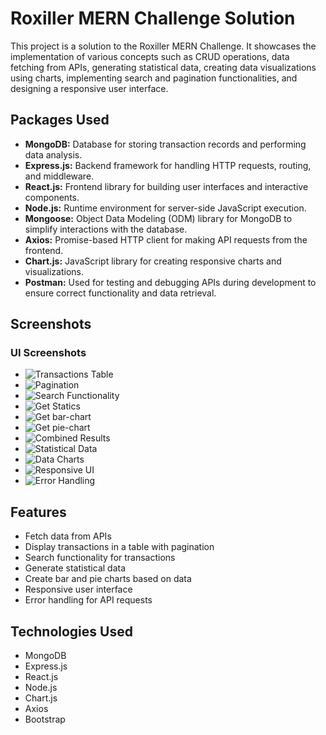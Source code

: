 # Roxiller MERN Challenge Solution

This project is a solution to the Roxiller MERN Challenge. It showcases the implementation of various concepts such as CRUD operations, data fetching from APIs, generating statistical data, creating data visualizations using charts, implementing search and pagination functionalities, and designing a responsive user interface.

## Packages Used

- **MongoDB:** Database for storing transaction records and performing data analysis.
- **Express.js:** Backend framework for handling HTTP requests, routing, and middleware.
- **React.js:** Frontend library for building user interfaces and interactive components.
- **Node.js:** Runtime environment for server-side JavaScript execution.
- **Mongoose:** Object Data Modeling (ODM) library for MongoDB to simplify interactions with the database.
- **Axios:** Promise-based HTTP client for making API requests from the frontend.
- **Chart.js:** JavaScript library for creating responsive charts and visualizations.
- **Postman:** Used for testing and debugging APIs during development to ensure correct functionality and data retrieval.

## Screenshots

### UI Screenshots

- ![Transactions Table](https://github.com/vishwajeetk5/Roxiller-MERN-Challenge-Solution/assets/119106702/b3d343b8-ed3c-426d-af19-10ce9042aa91)
- ![Pagination](https://github.com/vishwajeetk5/Roxiller-MERN-Challenge-Solution/assets/119106702/bc50c340-38a4-428c-8077-11574ac5d428)
- ![Search Functionality](https://github.com/vishwajeetk5/Roxiller-MERN-Challenge-Solution/assets/119106702/4c12c0d6-8b2c-469c-bf15-23faa05fa112)
- ![Get Statics](https://github.com/vishwajeetk5/Roxiller-MERN-Challenge-Solution/assets/119106702/482d64cf-0549-453a-b78c-fef442c90710)
- ![Get bar-chart](https://github.com/vishwajeetk5/Roxiller-MERN-Challenge-Solution/assets/119106702/58ce2a3e-4a94-419a-91ff-43f352a9330b)
- ![Get pie-chart](https://github.com/vishwajeetk5/Roxiller-MERN-Challenge-Solution/assets/119106702/872f9d9e-0f5b-4936-85a3-772ad3e85c77)
- ![Combined Results](https://github.com/vishwajeetk5/Roxiller-MERN-Challenge-Solution/assets/119106702/7966872d-148a-4be3-9296-4a3f404c44c7)
- ![Statistical Data](https://github.com/vishwajeetk5/Roxiller-MERN-Challenge-Solution/assets/119106702/d3f0771f-240b-4cc6-8bc5-1b0e6f2694c1)
- ![Data Charts](https://github.com/vishwajeetk5/Roxiller-MERN-Challenge-Solution/assets/119106702/c51fa576-8788-46e0-b6b7-baabce50a5e8)
- ![Responsive UI](https://github.com/vishwajeetk5/Roxiller-MERN-Challenge-Solution/assets/119106702/6c092d66-86ac-440d-9a23-9cd9bb536e09)
- ![Error Handling](https://github.com/vishwajeetk5/Roxiller-MERN-Challenge-Solution/assets/119106702/956d0cd3-8045-46e7-8209-553c9d0b9a1d)

## Features

- Fetch data from APIs
- Display transactions in a table with pagination
- Search functionality for transactions
- Generate statistical data
- Create bar and pie charts based on data
- Responsive user interface
- Error handling for API requests

## Technologies Used

- MongoDB
- Express.js
- React.js
- Node.js
- Chart.js
- Axios
- Bootstrap
